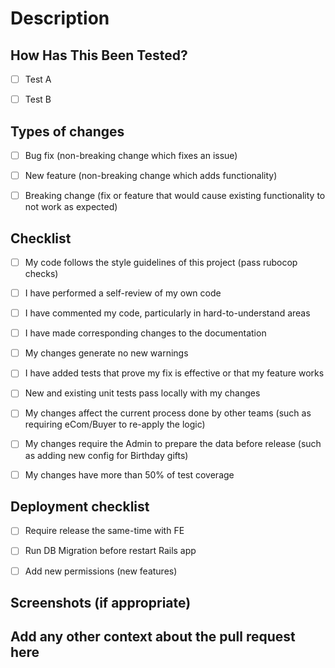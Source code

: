 # Description

<!-- Please include a summary of the change and which issue is fixed. Please also include relevant motivation and context. List any dependencies that are required for this change. -->

<!-- Fixes # (issue) -->

## How Has This Been Tested?

<!-- Please describe the tests that you ran to verify your changes. Provide instructions so we can reproduce. Please also list any relevant details for your test configuration -->

- [ ] Test A

- [ ] Test B

## Types of changes

<!-- What types of changes does your code introduce? Put an x in the boxes that apply -->

- [ ] Bug fix (non-breaking change which fixes an issue)

- [ ] New feature (non-breaking change which adds functionality)

- [ ] Breaking change (fix or feature that would cause existing functionality to not work as expected)

## Checklist

- [ ] My code follows the style guidelines of this project (pass rubocop checks)

- [ ] I have performed a self-review of my own code

- [ ] I have commented my code, particularly in hard-to-understand areas

- [ ] I have made corresponding changes to the documentation

- [ ] My changes generate no new warnings

- [ ] I have added tests that prove my fix is effective or that my feature works

- [ ] New and existing unit tests pass locally with my changes

- [ ] My changes affect the current process done by other teams (such as requiring eCom/Buyer to re-apply the logic)

- [ ] My changes require the Admin to prepare the data before release (such as adding new config for Birthday gifts)

- [ ] My changes have more than 50% of test coverage

## Deployment checklist

- [ ] Require release the same-time with FE

- [ ] Run DB Migration before restart Rails app

- [ ] Add new permissions (new features)

## Screenshots (if appropriate)

<!-- Additional context -->

## Add any other context about the pull request here
